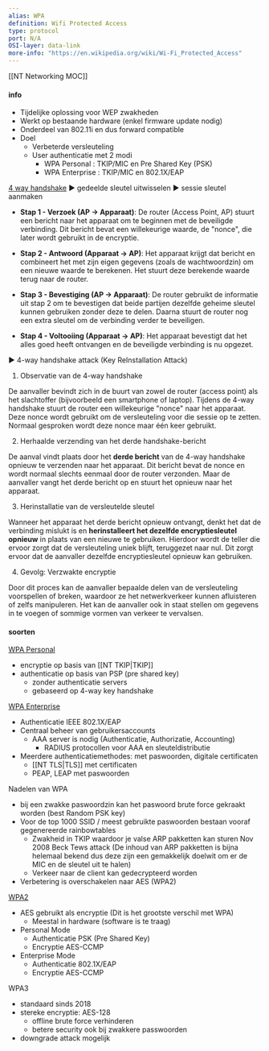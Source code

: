 ```yaml
---
alias: WPA
definition: Wifi Protected Access
type: protocol
port: N/A
OSI-layer: data-link
more-info: "https://en.wikipedia.org/wiki/Wi-Fi_Protected_Access"
---
```

[[NT Networking MOC]]

#### info

- Tijdelijke oplossing voor WEP zwakheden
- Werkt op bestaande hardware (enkel firmware update nodig)
- Onderdeel van 802.11i en dus forward compatible
- Doel
	- Verbeterde versleuteling
	- User authenticatie met 2 modi
		- WPA Personal : TKIP/MIC   en  Pre Shared Key (PSK)
		- WPA Enterprise : TKIP/MIC en 802.1X/EAP

<u>4 way handshake</u>
▶ gedeelde sleutel uitwisselen
▶ sessie sleutel aanmaken 

- **Stap 1 - Verzoek (AP → Apparaat)**: De router (Access Point, AP) stuurt een bericht naar het apparaat om te beginnen met de beveiligde verbinding. Dit bericht bevat een willekeurige waarde, de "nonce", die later wordt gebruikt in de encryptie.
    
- **Stap 2 - Antwoord (Apparaat → AP)**: Het apparaat krijgt dat bericht en combineert het met zijn eigen gegevens (zoals de wachtwoordzin) om een nieuwe waarde te berekenen. Het stuurt deze berekende waarde terug naar de router.
    
- **Stap 3 - Bevestiging (AP → Apparaat)**: De router gebruikt de informatie uit stap 2 om te bevestigen dat beide partijen dezelfde geheime sleutel kunnen gebruiken zonder deze te delen. Daarna stuurt de router nog een extra sleutel om de verbinding verder te beveiligen.
    
- **Stap 4 - Voltooiing (Apparaat → AP)**: Het apparaat bevestigt dat het alles goed heeft ontvangen en de beveiligde verbinding is nu opgezet.

▶ 4-way handshake attack (Key ReInstallation Attack)

1. Observatie van de 4-way handshake

De aanvaller bevindt zich in de buurt van zowel de router (access point) als het slachtoffer (bijvoorbeeld een smartphone of laptop). Tijdens de 4-way handshake stuurt de router een willekeurige "nonce" naar het apparaat. Deze nonce wordt gebruikt om de versleuteling voor die sessie op te zetten. Normaal gesproken wordt deze nonce maar één keer gebruikt.

2. Herhaalde verzending van het derde handshake-bericht

De aanval vindt plaats door het **derde bericht** van de 4-way handshake opnieuw te verzenden naar het apparaat. Dit bericht bevat de nonce en wordt normaal slechts eenmaal door de router verzonden. Maar de aanvaller vangt het derde bericht op en stuurt het opnieuw naar het apparaat.

3. Herinstallatie van de versleutelde sleutel

Wanneer het apparaat het derde bericht opnieuw ontvangt, denkt het dat de verbinding mislukt is en **herinstalleert het dezelfde encryptiesleutel opnieuw** in plaats van een nieuwe te gebruiken. Hierdoor wordt de teller die ervoor zorgt dat de versleuteling uniek blijft, teruggezet naar nul. Dit zorgt ervoor dat de aanvaller dezelfde encryptiesleutel opnieuw kan gebruiken.

4. Gevolg: Verzwakte encryptie

Door dit proces kan de aanvaller bepaalde delen van de versleuteling voorspellen of breken, waardoor ze het netwerkverkeer kunnen afluisteren of zelfs manipuleren. Het kan de aanvaller ook in staat stellen om gegevens in te voegen of sommige vormen van verkeer te vervalsen.
#### soorten

<u>WPA Personal</u>

- encryptie op basis van [[NT TKIP|TKIP]]
- authenticatie op basis van PSP (pre shared key)
	- zonder authenticatie servers
	- gebaseerd op 4-way key handshake

<u>WPA Enterprise</u>

- Authenticatie IEEE 802.1X/EAP
- Centraal beheer van gebruikersaccounts
	- AAA server is nodig (Authenticatie, Authorizatie, Accounting)
		- RADIUS protocollen voor AAA en sleuteldistributie
- Meerdere authenticatiemethodes: met paswoorden, digitale certificaten
	- [[NT TLS|TLS]] met certificaten
	- PEAP, LEAP met paswoorden

Nadelen van WPA
- bij een zwakke paswoordzin kan het paswoord brute force gekraakt worden (best Random PSK key)
- Voor de top 1000 SSID / meest gebruikte paswoorden bestaan vooraf gegenereerde rainbowtables
	- Zwakheid in TKIP waardoor je valse ARP pakketten kan sturen Nov 2008 Beck Tews attack  (De inhoud van ARP pakketten is bijna helemaal bekend dus deze zijn een gemakkelijk doelwit om er de MIC en de sleutel uit te halen) 
	- Verkeer naar de client kan gedecrypteerd worden
- Verbetering is overschakelen naar AES (WPA2)

<u>WPA2</u>

- AES gebruikt als encryptie  (Dit is het grootste verschil met WPA)
	- Meestal in hardware (software is te traag)
- Personal Mode
	- Authenticatie PSK (Pre Shared Key)
	- Encryptie AES-CCMP
- Enterprise Mode
	- Authenticatie  802.1X/EAP
	- Encryptie AES-CCMP

WPA3

- standaard sinds 2018
- stereke encryptie: AES-128
	- offline brute force verhinderen
	- betere security ook bij zwakkere passwoorden
- downgrade attack mogelijk